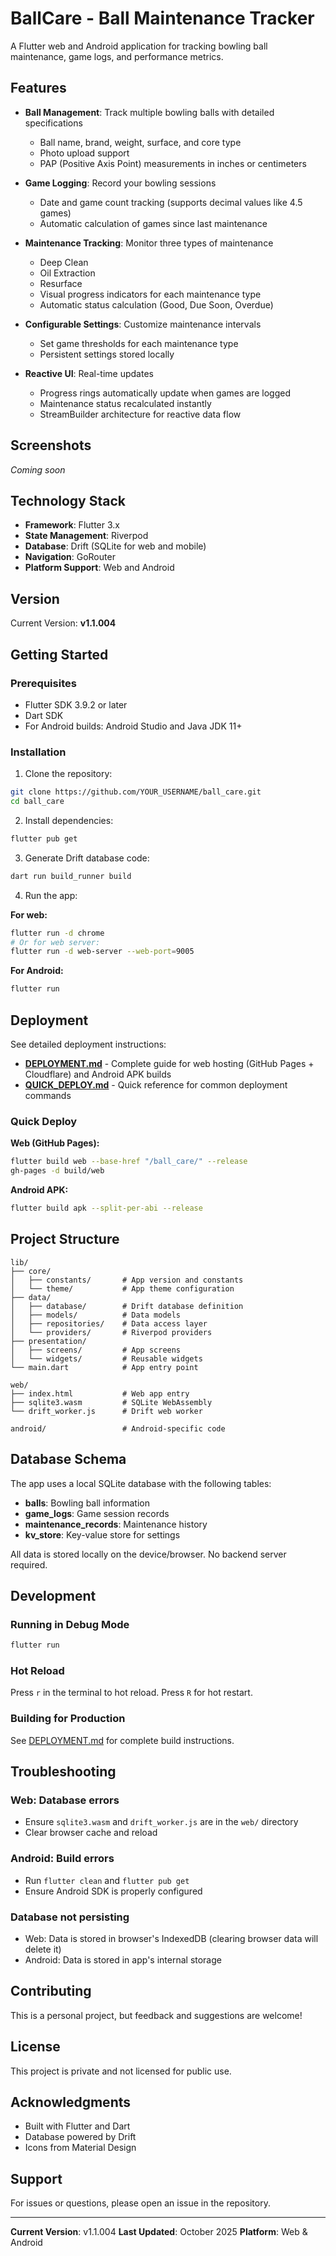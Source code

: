 # BallCare - Ball Maintenance Tracker

A Flutter web and Android application for tracking bowling ball maintenance, game logs, and performance metrics.

## Features

- **Ball Management**: Track multiple bowling balls with detailed specifications
  - Ball name, brand, weight, surface, and core type
  - Photo upload support
  - PAP (Positive Axis Point) measurements in inches or centimeters

- **Game Logging**: Record your bowling sessions
  - Date and game count tracking (supports decimal values like 4.5 games)
  - Automatic calculation of games since last maintenance

- **Maintenance Tracking**: Monitor three types of maintenance
  - Deep Clean
  - Oil Extraction
  - Resurface
  - Visual progress indicators for each maintenance type
  - Automatic status calculation (Good, Due Soon, Overdue)

- **Configurable Settings**: Customize maintenance intervals
  - Set game thresholds for each maintenance type
  - Persistent settings stored locally

- **Reactive UI**: Real-time updates
  - Progress rings automatically update when games are logged
  - Maintenance status recalculated instantly
  - StreamBuilder architecture for reactive data flow

## Screenshots

*Coming soon*

## Technology Stack

- **Framework**: Flutter 3.x
- **State Management**: Riverpod
- **Database**: Drift (SQLite for web and mobile)
- **Navigation**: GoRouter
- **Platform Support**: Web and Android

## Version

Current Version: **v1.1.004**

## Getting Started

### Prerequisites

- Flutter SDK 3.9.2 or later
- Dart SDK
- For Android builds: Android Studio and Java JDK 11+

### Installation

1. Clone the repository:
```bash
git clone https://github.com/YOUR_USERNAME/ball_care.git
cd ball_care
```

2. Install dependencies:
```bash
flutter pub get
```

3. Generate Drift database code:
```bash
dart run build_runner build
```

4. Run the app:

**For web:**
```bash
flutter run -d chrome
# Or for web server:
flutter run -d web-server --web-port=9005
```

**For Android:**
```bash
flutter run
```

## Deployment

See detailed deployment instructions:
- **[DEPLOYMENT.md](DEPLOYMENT.md)** - Complete guide for web hosting (GitHub Pages + Cloudflare) and Android APK builds
- **[QUICK_DEPLOY.md](QUICK_DEPLOY.md)** - Quick reference for common deployment commands

### Quick Deploy

**Web (GitHub Pages):**
```bash
flutter build web --base-href "/ball_care/" --release
gh-pages -d build/web
```

**Android APK:**
```bash
flutter build apk --split-per-abi --release
```

## Project Structure

```
lib/
├── core/
│   ├── constants/       # App version and constants
│   └── theme/           # App theme configuration
├── data/
│   ├── database/        # Drift database definition
│   ├── models/          # Data models
│   ├── repositories/    # Data access layer
│   └── providers/       # Riverpod providers
├── presentation/
│   ├── screens/         # App screens
│   └── widgets/         # Reusable widgets
└── main.dart            # App entry point

web/
├── index.html           # Web app entry
├── sqlite3.wasm         # SQLite WebAssembly
└── drift_worker.js      # Drift web worker

android/                 # Android-specific code
```

## Database Schema

The app uses a local SQLite database with the following tables:

- **balls**: Bowling ball information
- **game_logs**: Game session records
- **maintenance_records**: Maintenance history
- **kv_store**: Key-value store for settings

All data is stored locally on the device/browser. No backend server required.

## Development

### Running in Debug Mode

```bash
flutter run
```

### Hot Reload

Press `r` in the terminal to hot reload.
Press `R` for hot restart.

### Building for Production

See [DEPLOYMENT.md](DEPLOYMENT.md) for complete build instructions.

## Troubleshooting

### Web: Database errors
- Ensure `sqlite3.wasm` and `drift_worker.js` are in the `web/` directory
- Clear browser cache and reload

### Android: Build errors
- Run `flutter clean` and `flutter pub get`
- Ensure Android SDK is properly configured

### Database not persisting
- Web: Data is stored in browser's IndexedDB (clearing browser data will delete it)
- Android: Data is stored in app's internal storage

## Contributing

This is a personal project, but feedback and suggestions are welcome!

## License

This project is private and not licensed for public use.

## Acknowledgments

- Built with Flutter and Dart
- Database powered by Drift
- Icons from Material Design

## Support

For issues or questions, please open an issue in the repository.

---

**Current Version**: v1.1.004
**Last Updated**: October 2025
**Platform**: Web & Android
